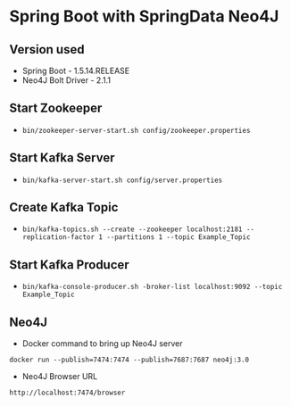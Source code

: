 # Spring Boot with SpringData Neo4J
## Version used
- Spring Boot - 1.5.14.RELEASE
- Neo4J Bolt Driver - 2.1.1

## Start Zookeeper
- `bin/zookeeper-server-start.sh config/zookeeper.properties`

## Start Kafka Server
- `bin/kafka-server-start.sh config/server.properties`

## Create Kafka Topic
- `bin/kafka-topics.sh --create --zookeeper localhost:2181 --replication-factor 1 --partitions 1 --topic Example_Topic`

## Start Kafka Producer
- `bin/kafka-console-producer.sh -broker-list localhost:9092 --topic Example_Topic`

## Neo4J 
- Docker command to bring up Neo4J server
```
docker run --publish=7474:7474 --publish=7687:7687 neo4j:3.0
```
- Neo4J Browser URL
```
http://localhost:7474/browser
```
